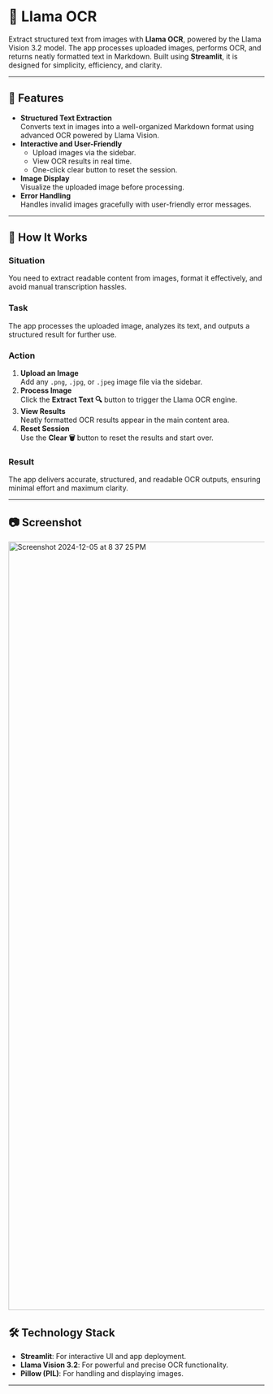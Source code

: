 # 🦙 Llama OCR

Extract structured text from images with **Llama OCR**, powered by the Llama Vision 3.2 model. The app processes uploaded images, performs OCR, and returns neatly formatted text in Markdown. Built using **Streamlit**, it is designed for simplicity, efficiency, and clarity.

---

## 🌟 Features

- **Structured Text Extraction**  
  Converts text in images into a well-organized Markdown format using advanced OCR powered by Llama Vision.  
- **Interactive and User-Friendly**  
  - Upload images via the sidebar.  
  - View OCR results in real time.  
  - One-click clear button to reset the session.  
- **Image Display**  
  Visualize the uploaded image before processing.  
- **Error Handling**  
  Handles invalid images gracefully with user-friendly error messages.

---

## 🚀 How It Works

### **Situation**
You need to extract readable content from images, format it effectively, and avoid manual transcription hassles.

### **Task**
The app processes the uploaded image, analyzes its text, and outputs a structured result for further use.

### **Action**
1. **Upload an Image**  
   Add any `.png`, `.jpg`, or `.jpeg` image file via the sidebar.  
2. **Process Image**  
   Click the **Extract Text 🔍** button to trigger the Llama OCR engine.  
3. **View Results**  
   Neatly formatted OCR results appear in the main content area.  
4. **Reset Session**  
   Use the **Clear 🗑️** button to reset the results and start over.

### **Result**
The app delivers accurate, structured, and readable OCR outputs, ensuring minimal effort and maximum clarity.

---

## 📷 Screenshot

<img width="1512" alt="Screenshot 2024-12-05 at 8 37 25 PM" src="https://github.com/user-attachments/assets/53732d94-3bad-4fa5-a5cf-9636a0419dce">


## 🛠️ Technology Stack

- **Streamlit**: For interactive UI and app deployment.  
- **Llama Vision 3.2**: For powerful and precise OCR functionality.  
- **Pillow (PIL)**: For handling and displaying images.  

---


